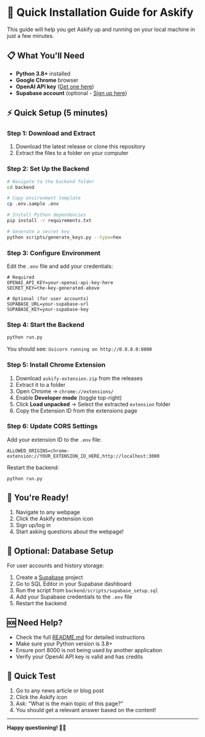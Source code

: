# 🚀 Quick Installation Guide for Askify

This guide will help you get Askify up and running on your local machine in just a few minutes.

## 📋 What You'll Need

- **Python 3.8+** installed
- **Google Chrome** browser
- **OpenAI API key** ([Get one here](https://platform.openai.com/api-keys))
- **Supabase account** (optional - [Sign up here](https://supabase.com/))

## ⚡ Quick Setup (5 minutes)

### Step 1: Download and Extract
1. Download the latest release or clone this repository
2. Extract the files to a folder on your computer

### Step 2: Set Up the Backend
```bash
# Navigate to the backend folder
cd backend

# Copy environment template
cp .env.sample .env

# Install Python dependencies
pip install -r requirements.txt

# Generate a secret key
python scripts/generate_keys.py --type=hex
```

### Step 3: Configure Environment
Edit the `.env` file and add your credentials:
```env
# Required
OPENAI_API_KEY=your-openai-api-key-here
SECRET_KEY=the-key-generated-above

# Optional (for user accounts)
SUPABASE_URL=your-supabase-url
SUPABASE_KEY=your-supabase-key
```

### Step 4: Start the Backend
```bash
python run.py
```
You should see: `Uvicorn running on http://0.0.0.0:8000`

### Step 5: Install Chrome Extension
1. Download `askify-extension.zip` from the releases
2. Extract it to a folder
3. Open Chrome → `chrome://extensions/`
4. Enable **Developer mode** (toggle top-right)
5. Click **Load unpacked** → Select the extracted `extension` folder
6. Copy the Extension ID from the extensions page

### Step 6: Update CORS Settings
Add your extension ID to the `.env` file:
```env
ALLOWED_ORIGINS=chrome-extension://YOUR_EXTENSION_ID_HERE,http://localhost:3000
```

Restart the backend:
```bash
python run.py
```

## 🎉 You're Ready!

1. Navigate to any webpage
2. Click the Askify extension icon
3. Sign up/log in
4. Start asking questions about the webpage!

## 🔧 Optional: Database Setup

For user accounts and history storage:

1. Create a [Supabase](https://supabase.com/) project
2. Go to SQL Editor in your Supabase dashboard
3. Run the script from `backend/scripts/supabase_setup.sql`
4. Add your Supabase credentials to the `.env` file
5. Restart the backend

## 🆘 Need Help?

- Check the full [README.md](README.md) for detailed instructions
- Make sure your Python version is 3.8+
- Ensure port 8000 is not being used by another application
- Verify your OpenAI API key is valid and has credits

## 🎯 Quick Test

1. Go to any news article or blog post
2. Click the Askify icon
3. Ask: "What is the main topic of this page?"
4. You should get a relevant answer based on the content!

---

**Happy questioning! 🤖✨**
